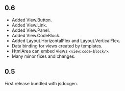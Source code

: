 0.6
---
- Added View.Button.
- Added View.Link.
- Added View.Panel.
- Added View.CodeBlock.
- Added Layout.HorizontalFlex and Layout.VerticalFlex.
- Data binding for views created by templates.
- HtmlArea can embed views `<view:code-block/>`.
- Many minor fixes and changes.

0.5
---
First release bundled with jsdocgen.